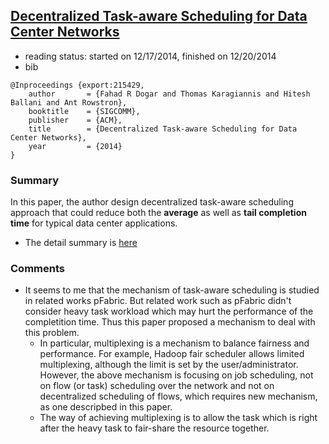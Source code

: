 ## [Decentralized Task-aware Scheduling for Data Center Networks](http://research.microsoft.com/apps/pubs/default.aspx?id=215429)

- reading status: started on 12/17/2014, finished on 12/20/2014
- bib
```
@Inproceedings {export:215429,
    author       = {Fahad R Dogar and Thomas Karagiannis and Hitesh Ballani and Ant Rowstron},
    booktitle    = {SIGCOMM},
    publisher    = {ACM},
    title        = {Decentralized Task-aware Scheduling for Data Center Networks},
    year         = {2014}
}
```

### Summary
In this paper, the author design decentralized task-aware scheduling approach that could reduce both the **average** as well as **tail completion time** for typical data center applications.
- The detail summary is [here](../file/task-aware.md)

### Comments
- It seems to me that the mechanism of task-aware scheduling  is studied in related works pFabric. But related work such as pFabric didn't consider heavy task workload which may hurt the performance of the completition time. Thus this paper proposed a mechanism to deal with this problem.
    - In particular, multiplexing is a mechanism to balance fairness and performance. For example, Hadoop fair scheduler allows limited multiplexing, although the limit is set by the user/administrator. However, the above mechanism is focusing on job scheduling, not on flow (or task) scheduling over the network and not on decentralized scheduling of flows, which requires new mechanism, as one descripbed in this paper.
    - The way of achieving multiplexing is to allow the task which is right after the heavy task to fair-share the resource together.
